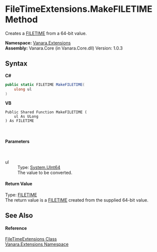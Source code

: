 # FileTimeExtensions.MakeFILETIME Method 
 

Creates a <a href="http://msdn2.microsoft.com/en-us/library/sebaea1s" target="_blank">FILETIME</a> from a 64-bit value.

**Namespace:**&nbsp;<a href="9abe54ff-18ce-e333-beed-30e855655381">Vanara.Extensions</a><br />**Assembly:**&nbsp;Vanara.Core (in Vanara.Core.dll) Version: 1.0.3

## Syntax

**C#**<br />
``` C#
public static FILETIME MakeFILETIME(
	ulong ul
)
```

**VB**<br />
``` VB
Public Shared Function MakeFILETIME ( 
	ul As ULong
) As FILETIME
```

<br />

#### Parameters
&nbsp;<dl><dt>ul</dt><dd>Type: <a href="http://msdn2.microsoft.com/en-us/library/06cf7918" target="_blank">System.UInt64</a><br />The value to be converted.</dd></dl>

#### Return Value
Type: <a href="http://msdn2.microsoft.com/en-us/library/sebaea1s" target="_blank">FILETIME</a><br />The return value is a <a href="http://msdn2.microsoft.com/en-us/library/sebaea1s" target="_blank">FILETIME</a> created from the supplied 64-bit value.

## See Also


#### Reference
<a href="35cfecf1-b10a-abe9-438f-8cf4fd10035c">FileTimeExtensions Class</a><br /><a href="9abe54ff-18ce-e333-beed-30e855655381">Vanara.Extensions Namespace</a><br />
